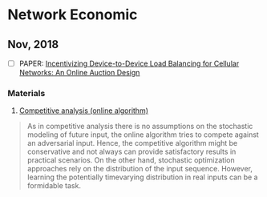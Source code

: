 # Network Economic

## Nov, 2018
- [ ] PAPER: [Incentivizing Device-to-Device Load Balancing for Cellular Networks: An Online Auction Design](https://ieeexplore.ieee.org/stamp/stamp.jsp?tp=&arnumber=7839907)


### Materials
1. [Competitive analysis (online algorithm)](https://en.wikipedia.org/wiki/Competitive_analysis_(online_algorithm))
> As in competitive analysis there is no assumptions on the stochastic modeling of future input, the online algorithm tries
to compete against an adversarial input. Hence, the competitive algorithm might be conservative and not always can provide
satisfactory results in practical scenarios. On the other hand, stochastic optimization approaches rely on the distribution of
the input sequence. However, learning the potentially timevarying distribution in real inputs can be a formidable task.


